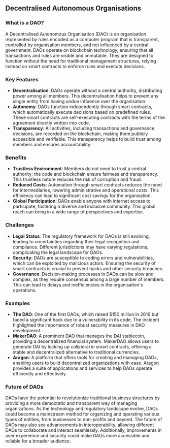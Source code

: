 ## Decentralised Autonomous Organisations

### What is a DAO?
A Decentralised Autonomous Organisation (DAO) is an organisation represented by rules encoded as a computer program that is transparent, controlled by organisation members, and not influenced by a central government. DAOs operate on blockchain technology, ensuring that all transactions and rules are visible and immutable. They are designed to function without the need for traditional management structures, relying instead on smart contracts to enforce rules and execute decisions.

### Key Features
- **Decentralisation**: DAOs operate without a central authority, distributing power among all members. This decentralisation helps to prevent any single entity from having undue influence over the organisation.
- **Autonomy**: DAOs function independently through smart contracts, which automatically execute decisions based on predefined rules. These smart contracts are self-executing contracts with the terms of the agreement directly written into code.
- **Transparency**: All activities, including transactions and governance decisions, are recorded on the blockchain, making them publicly accessible and verifiable. This transparency helps to build trust among members and ensures accountability.

### Benefits
- **Trustless Environment**: Members do not need to trust a central authority; the code and blockchain ensure fairness and transparency. This trustless nature reduces the risk of corruption and fraud.
- **Reduced Costs**: Automation through smart contracts reduces the need for intermediaries, lowering administrative and operational costs. This efficiency can lead to significant cost savings for the organisation.
- **Global Participation**: DAOs enable anyone with internet access to participate, fostering a diverse and inclusive community. This global reach can bring in a wide range of perspectives and expertise.

### Challenges
- **Legal Status**: The regulatory framework for DAOs is still evolving, leading to uncertainties regarding their legal recognition and compliance. Different jurisdictions may have varying regulations, complicating the legal landscape for DAOs.
- **Security**: DAOs are susceptible to coding errors and vulnerabilities, which can be exploited by malicious actors. Ensuring the security of smart contracts is crucial to prevent hacks and other security breaches.
- **Governance**: Decision-making processes in DAOs can be slow and complex, as they require consensus among a large number of members. This can lead to delays and inefficiencies in the organisation's operations.

### Examples
- **The DAO**: One of the first DAOs, which raised $150 million in 2016 but faced a significant hack due to a vulnerability in its code. The incident highlighted the importance of robust security measures in DAO development.
- **MakerDAO**: A prominent DAO that manages the DAI stablecoin, providing a decentralized financial system. MakerDAO allows users to generate DAI by locking up collateral in smart contracts, offering a stable and decentralized alternative to traditional currencies.
- **Aragon**: A platform that offers tools for creating and managing DAOs, enabling users to build decentralized organizations with ease. Aragon provides a suite of applications and services to help DAOs operate efficiently and effectively.

### Future of DAOs
DAOs have the potential to revolutionize traditional business structures by providing a more democratic and transparent way of managing organizations. As the technology and regulatory landscape evolve, DAOs could become a mainstream method for organizing and operating various types of entities, from businesses to non-profits and beyond. The future of DAOs may also see advancements in interoperability, allowing different DAOs to collaborate and interact seamlessly. Additionally, improvements in user experience and security could make DAOs more accessible and reliable for a broader audience.
